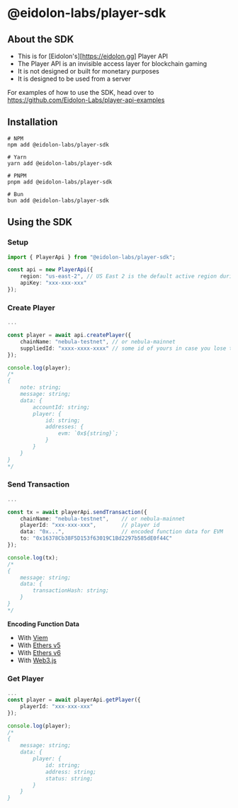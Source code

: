 # @eidolon-labs/player-sdk

## About the SDK
- This is for [Eidolon's][https://eidolon.gg] Player API
- The Player API is an invisible access layer for blockchain gaming
- It is not designed or built for monetary purposes
- It is designed to be used from a server

For examples of how to use the SDK, head over to https://github.com/Eidolon-Labs/player-api-examples

## Installation

```shell
# NPM
npm add @eidolon-labs/player-sdk

# Yarn
yarn add @eidolon-labs/player-sdk

# PNPM
pnpm add @eidolon-labs/player-sdk

# Bun
bun add @eidolon-labs/player-sdk
```

## Using the SDK

### Setup

```ts
import { PlayerApi } from "@eidolon-labs/player-sdk";

const api = new PlayerApi({
    region: "us-east-2", // US East 2 is the default active region during Beta
    apiKey: "xxx-xxx-xxx"
});
```

### Create Player

```ts
...

const player = await api.createPlayer({
    chainName: "nebula-testnet", // or nebula-mainnet
    suppliedId: "xxxx-xxxx-xxxx" // some id of yours in case you lose the Eidolon Id
});

console.log(player);
/*
{
    note: string;
    message: string;
    data: {
        accountId: string;
        player: {
            id: string;
            addresses: {
                evm: `0x${string}`;
            }
        }
    }
}
*/
```

### Send Transaction

```ts
...

const tx = await playerApi.sendTransaction({
    chainName: "nebula-testnet",    // or nebula-mainnet
    playerId: "xxx-xxx-xxx",        // player id
    data: "0x...",                  // encoded function data for EVM
    to: "0x16378Cb38F5D153f63019C1Bd2297b585dE0f44C"
});

console.log(tx);
/*
{
    message: string;
    data: {
        transactionHash: string;
    }
}
*/
```

**Encoding Function Data**
- With [Viem](https://viem.sh/docs/contract/encodeFunctionData.html)
- With [Ethers v5](https://docs.ethers.org/v5/api/utils/abi/interface/#Interface--encoding)
- With [Ethers v6](https://docs.ethers.org/v6/api/abi/#Interface-encodeFunctionData)
- With [Web3.js](https://docs.web3js.org/api/web3-eth-abi/function/encodeFunctionCall)

### Get Player

```ts
...
const player = await playerApi.getPlayer({
    playerId: "xxx-xxx-xxx"
});

console.log(player);
/*
{
    message: string;
    data: {
        player: {
            id: string;
            address: string;
            status: string;
        }
    }
}
```